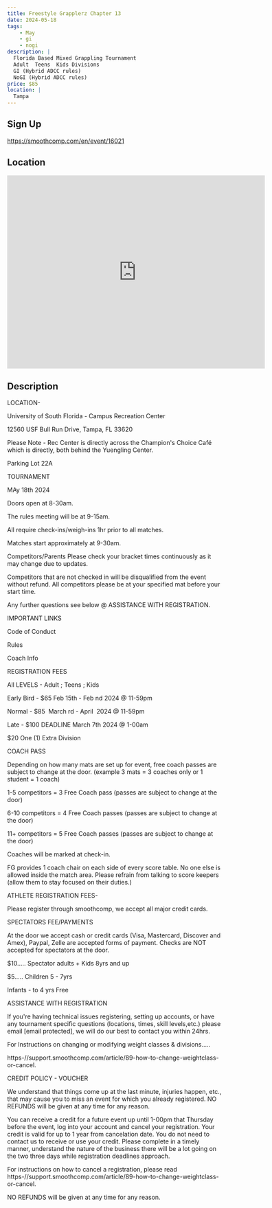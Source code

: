```yaml
---
title: Freestyle Grapplerz Chapter 13
date: 2024-05-18
tags:
    - May
    - gi 
    - nogi 
description: |
  Florida Based Mixed Grappling Tournament
  Adult  Teens  Kids Divisions
  GI (Hybrid ADCC rules)
  NoGI (Hybrid ADCC rules)
price: $85
location: |
  Tampa
---
```

## Sign Up
https://smoothcomp.com/en/event/16021

## Location
<iframe src="https://www.google.com/maps/embed?pb=!1m18!1m12!1m3!1d12345.6789!2d-82.4072385!3d28.0598038!2m3!1f0!2f0!3f0!3m2!1i1024!2i768!4f13.1!3m3!1m2!1s0x0%3A0x0!2z28.0598038!5e0!3m2!1sen!2sus!4v1234567890" width="600" height="450" style="border:0;" allowfullscreen="" loading="lazy"></iframe>

## Description
LOCATION- 


University of South Florida - Campus Recreation Center


12560 USF Bull Run Drive, Tampa, FL 33620


Please Note - Rec Center is directly across the Champion's Choice Café which is directly, both behind the Yuengling Center.


Parking Lot 22A 


TOURNAMENT


MAy 18th 2024


Doors open at 8-30am.


The rules meeting will be at 9-15am.


All require check-ins/weigh-ins 1hr prior to all matches.


Matches start approximately at 9-30am.


Competitors/Parents Please check your bracket times continuously as it may change due to updates.


Competitors that are not checked in will be disqualified from the event without refund. All competitors please be at your specified mat before your start time.


Any further questions see below @ ASSISTANCE WITH REGISTRATION.


IMPORTANT LINKS



Code of Conduct


Rules


Coach Info



REGISTRATION FEES


All LEVELS - Adult ; Teens ; Kids


Early Bird - $65 Feb 15th - Feb nd 2024 @ 11-59pm


Normal - $85  March rd - April  2024 @ 11-59pm


Late - $100 DEADLINE March 7th 2024 @ 1-00am 


$20 One (1) Extra Division


COACH PASS


Depending on how many mats are set up for event, free coach passes are subject to change at the door. (example 3 mats = 3 coaches only or 1 student = 1 coach)



1-5 competitors = 3 Free Coach pass (passes are subject to change at the door)


6-10 competitors = 4 Free Coach passes (passes are subject to change at the door)


11+ competitors = 5 Free Coach passes (passes are subject to change at the door)



Coaches will be marked at check-in.


FG provides 1 coach chair on each side of every score table. No one else is allowed inside the match area. Please refrain from talking to score keepers (allow them to stay focused on their duties.)


ATHLETE REGISTRATION FEES-


Please register through smoothcomp, we accept all major credit cards.


SPECTATORS FEE/PAYMENTS


At the door we accept cash or credit cards (Visa, Mastercard, Discover and Amex), Paypal, Zelle are accepted forms of payment. Checks are NOT accepted for spectators at the door.


$10….. Spectator adults + Kids 8yrs and up


$5..... Children 5 - 7yrs


Infants - to 4 yrs Free


ASSISTANCE WITH REGISTRATION


If you're having technical issues registering, setting up accounts, or have any tournament specific questions (locations, times, skill levels,etc.) please email [email protected], we will do our best to contact you within 24hrs.


For Instructions on changing or modifying weight classes & divisions…..


https-//support.smoothcomp.com/article/89-how-to-change-weightclass-or-cancel.


CREDIT POLICY - VOUCHER


We understand that things come up at the last minute, injuries happen, etc., that may cause you to miss an event for which you already registered. NO REFUNDS will be given at any time for any reason.


You can receive a credit for a future event up until 1-00pm that Thursday before the event, log into your account and cancel your registration. Your credit is valid for up to 1 year from cancelation date. You do not need to contact us to receive or use your credit. Please complete in a timely manner, understand the nature of the business there will be a lot going on the two three days while registration deadlines approach.


For instructions on how to cancel a registration, please read https-//support.smoothcomp.com/article/89-how-to-change-weightclass-or-cancel.


NO REFUNDS will be given at any time for any reason.